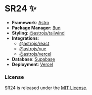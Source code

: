 # SR24 ✨
- **Framework**: [Astro](https://astro.build)
- **Package Manager**: [Bun](https://bun.sh)
- **Styling**: [@astrojs/tailwind](https://docs.astro.build/en/guides/integrations-guide/tailwind/)
- **Integrations**: 
    - [@astrojs/react](https://docs.astro.build/en/guides/integrations-guide/react/)
    - [@astrojs/vue](https://docs.astro.build/en/guides/integrations-guide/vue/)
    - [@astrojs/vercel](https://docs.astro.build/en/guides/integrations-guide/vercel/)
- **Database**: [Supabase](https://supabase.com/)
- **Deployment**: [Vercel](https://vercel.com)

### License
SR24 is released under the [MIT License](./LICENSE).